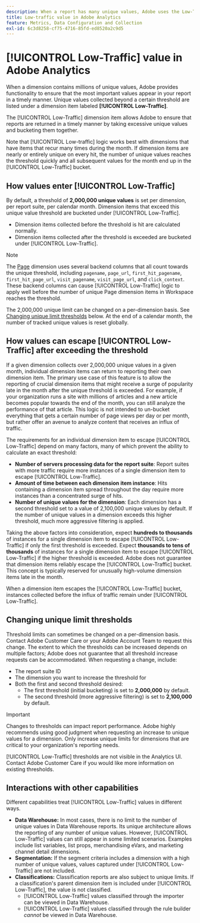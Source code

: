 ```yaml
---
description: When a report has many unique values, Adobe uses the Low-Traffic dimension item to improve report performance.
title: Low-traffic value in Adobe Analytics
feature: Metrics, Data Configuration and Collection
exl-id: 6c3d8258-cf75-4716-85fd-ed8520a2c9d5
---
```

# [!UICONTROL Low-Traffic] value in Adobe Analytics

When a dimension contains millions of unique values, Adobe provides functionality to ensure that the most important values appear in your report in a timely manner. Unique values collected beyond a certain threshold are listed under a dimension item labeled **[!UICONTROL Low-Traffic]**.

The [!UICONTROL Low-Traffic] dimension item allows Adobe to ensure that reports are returned in a timely manner by taking excessive unique values and bucketing them together.

Note that [!UICONTROL Low-traffic] logic works best with dimensions that have items that recur many times during the month. If dimension items are nearly or entirely unique on every hit, the number of unique values reaches the threshold quickly and all subsequent values for the month end up in the [!UICONTROL Low-Traffic] bucket.

## How values enter [!UICONTROL Low-Traffic]

By default, a threshold of **2,000,000 unique values** is set per dimension, per report suite, per calendar month. Dimension items that exceed this unique value threshold are bucketed under [!UICONTROL Low-Traffic].

* Dimension items collected before the threshold is hit are calculated normally.
* Dimension items collected after the threshold is exceeded are bucketed under [!UICONTROL Low-Traffic].

>[!NOTE]
>The [Page](../components/dimensions/page.md) dimension uses several backend columns that all count towards the unique threshold, including `pagename`, `page_url`, `first_hit_pagename`, `first_hit_page_url`, `visit_pagename`, `visit_page_url`, and `click_context`. These backend columns can cause [!UICONTROL Low-Traffic] logic to apply well before the number of unique Page dimension items in Workspace reaches the threshold.

The 2,000,000 unique limit can be changed on a per-dimension basis. See [Changing unique limit thresholds](#changing-unique-limit-thresholds) below. At the end of a calendar month, the number of tracked unique values is reset globally.

## How values can escape [!UICONTROL Low-Traffic] after exceeding the threshold

If a given dimension collects over 2,000,000 unique values in a given month, individual dimension items can return to reporting their own dimension item. The primary use case of this feature is to allow the reporting of crucial dimension items that might receive a surge of popularity late in the month after the unique threshold is exceeded. For example, if your organization runs a site with millions of articles and a new article becomes popular towards the end of the month, you can still analyze the performance of that article. This logic is not intended to un-bucket everything that gets a certain number of page views per day or per month, but rather offer an avenue to analyze content that receives an influx of traffic.

The requirements for an individual dimension item to escape [!UICONTROL Low-Traffic] depend on many factors, many of which prevent the ability to calculate an exact threshold:

* **Number of servers processing data for the report suite**: Report suites with more traffic require more instances of a single dimension item to escape [!UICONTROL Low-Traffic].
* **Amount of time between each dimension item instance**: Hits containing a dimension item spread throughout the day require more instances than a concentrated surge of hits.
* **Number of unique values for the dimension**: Each dimension has a second threshold set to a value of 2,100,000 unique values by default. If the number of unique values in a dimension exceeds this higher threshold, much more aggressive filtering is applied.

Taking the above factors into consideration, expect **hundreds to thousands** of instances for a single dimension item to escape [!UICONTROL Low-Traffic] if only the first threshold is exceeded. Expect **thousands to tens of thousands** of instances for a single dimension item to escape [!UICONTROL Low-Traffic] if the higher threshold is exceeded. Adobe does not guarantee that dimension items reliably escape the [!UICONTROL Low-Traffic] bucket. This concept is typically reserved for unusually high-volume dimension items late in the month.

When a dimension item escapes the [!UICONTROL Low-Traffic] bucket, instances collected before the influx of traffic remain under [!UICONTROL Low-Traffic].

## Changing unique limit thresholds

Threshold limits can sometimes be changed on a per-dimension basis. Contact Adobe Customer Care or your Adobe Account Team to request this change. The extent to which the thresholds can be increased depends on multiple factors; Adobe does not guarantee that all threshold increase requests can be accommodated. When requesting a change, include:

* The report suite ID
* The dimension you want to increase the threshold for
* Both the first and second threshold desired:
  * The first threshold (initial bucketing) is set to **2,000,000** by default.
  * The second threshold (more aggressive filtering) is set to **2,100,000** by default.

>[!IMPORTANT]
>
>Changes to thresholds can impact report performance. Adobe highly recommends using good judgment when requesting an increase to unique values for a dimension. Only increase unique limits for dimensions that are critical to your organization's reporting needs.

[!UICONTROL Low-Traffic] thresholds are not visible in the Analytics UI. Contact Adobe Customer Care if you would like more information on existing thresholds.

## Interactions with other capabilities

Different capabilities treat [!UICONTROL Low-Traffic] values in different ways.

* **Data Warehouse:** In most cases, there is no limit to the number of unique values in Data Warehouse reports. Its unique architecture allows the reporting of any number of unique values. However, [!UICONTROL Low-Traffic] values can still appear in some limited scenarios. Examples include list variables, list props, merchandising eVars, and marketing channel detail dimensions.
* **Segmentation:** If the segment criteria includes a dimension with a high number of unique values, values captured under [!UICONTROL Low-Traffic] are not included.
* **Classifications:** Classification reports are also subject to unique limits. If a classification's parent dimension item is included under [!UICONTROL Low-Traffic], the value is not classified.
  * [!UICONTROL Low-Traffic] values classified through the importer can be viewed in Data Warehouse. <!-- AN-115871 -->
  * [!UICONTROL Low-Traffic] values classified through the rule builder *cannot* be viewed in Data Warehouse. <!-- AN-122872 -->
